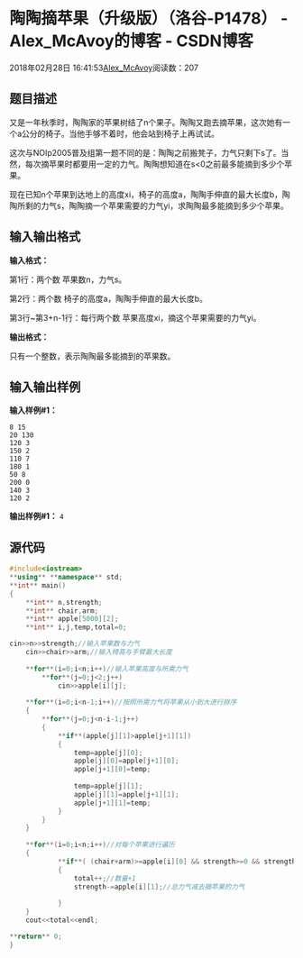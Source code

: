 # 陶陶摘苹果（升级版）（洛谷-P1478） - Alex_McAvoy的博客 - CSDN博客





2018年02月28日 16:41:53[Alex_McAvoy](https://me.csdn.net/u011815404)阅读数：207








## 题目描述

又是一年秋季时，陶陶家的苹果树结了n个果子。陶陶又跑去摘苹果，这次她有一个a公分的椅子。当他手够不着时，他会站到椅子上再试试。

这次与NOIp2005普及组第一题不同的是：陶陶之前搬凳子，力气只剩下s了。当然，每次摘苹果时都要用一定的力气。陶陶想知道在s<0之前最多能摘到多少个苹果。

现在已知n个苹果到达地上的高度xi，椅子的高度a，陶陶手伸直的最大长度b，陶陶所剩的力气s，陶陶摘一个苹果需要的力气yi，求陶陶最多能摘到多少个苹果。

## 输入输出格式

**输入格式：**

第1行：两个数 苹果数n，力气s。

第2行：两个数 椅子的高度a，陶陶手伸直的最大长度b。

第3行~第3+n-1行：每行两个数 苹果高度xi，摘这个苹果需要的力气yi。

**输出格式：**

只有一个整数，表示陶陶最多能摘到的苹果数。

## 输入输出样例

**输入样例#1：**

```
8 15
20 130
120 3
150 2
110 7
180 1
50 8
200 0
140 3
120 2
```

**输出样例#1：**
`4`
## 源代码 

```cpp
#include<iostream>
**using** **namespace** std;
**int** main()
{
    **int** n,strength;
    **int** chair,arm;
    **int** apple[5000][2];
    **int** i,j,temp,total=0;
```

```cpp
cin>>n>>strength;//输入苹果数与力气
    cin>>chair>>arm;//输入椅高与手臂最大长度
    
    **for**(i=0;i<n;i++)//输入苹果高度与所需力气
    	**for**(j=0;j<2;j++)
            cin>>apple[i][j];
    
    **for**(i=0;i<n-1;i++)//按照所需力气将苹果从小到大进行排序
    {
        **for**(j=0;j<n-i-1;j++)
        {
            **if**(apple[j][1]>apple[j+1][1])
            {
                temp=apple[j][0];
                apple[j][0]=apple[j+1][0];
                apple[j+1][0]=temp;
                
                temp=apple[j][1];
                apple[j][1]=apple[j+1][1];
                apple[j+1][1]=temp;                
            }
        }
    }
    
    **for**(i=0;i<n;i++)//对每个苹果进行遍历
    {
            **if**( (chair+arm)>=apple[i][0] && strength>=0 && strength>=apple[i][1])//苹果高度在范围内，力气足够时
            {	
                total++;//数量+1
                strength-=apple[i][1];//总力气减去摘苹果的力气
                
            }
    }   
   	cout<<total<<endl;
```

```cpp
**return** 0;
}
```



